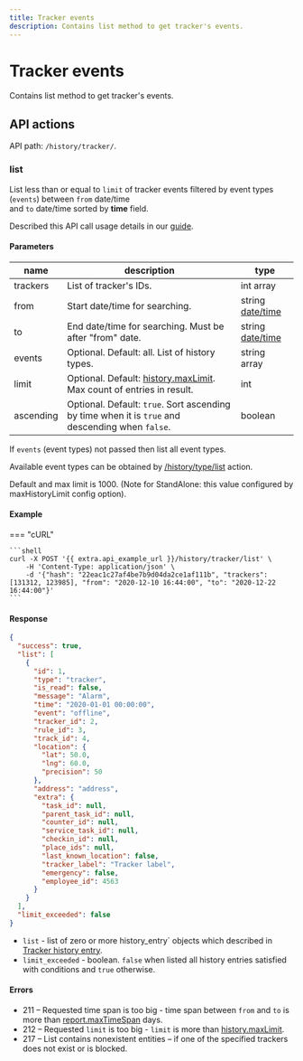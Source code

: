 ```yaml
---
title: Tracker events
description: Contains list method to get tracker's events.
---
```


# Tracker events

Contains list method to get tracker's events.

## API actions

API path: `/history/tracker/`.

### list

List less than or equal to `limit` of tracker events filtered by event types (`events`) between `from` date/time\
and `to` date/time sorted by **time** field.

Described this API call usage details in our [guide](../../guides/rules-notifications/work-with-notifications.md#events-for-specific-trackers-and-time-period).

#### Parameters

| name      | description                                                                                           | type                                 |
| --------- | ----------------------------------------------------------------------------------------------------- | ------------------------------------ |
| trackers  | List of tracker's IDs.                                                                                | int array                            |
| from      | Start date/time for searching.                                                                        | string [date/time](broken-reference) |
| to        | End date/time for searching. Must be after "from" date.                                               | string [date/time](broken-reference) |
| events    | Optional. Default: all. List of history types.                                                        | string array                         |
| limit     | Optional. Default: [history.maxLimit](../commons/settings/dealer.md). Max count of entries in result. | int                                  |
| ascending | Optional. Default: `true`. Sort ascending by time when it is `true` and descending when `false`.      | boolean                              |

If `events` (event types) not passed then list all event types.

Available event types can be obtained by [/history/type/list](history_type.md#list) action.

Default and max limit is 1000. (Note for StandAlone: this value configured by maxHistoryLimit config option).

#### Example

\=== "cURL"

````
```shell
curl -X POST '{{ extra.api_example_url }}/history/tracker/list' \
    -H 'Content-Type: application/json' \
    -d '{"hash": "22eac1c27af4be7b9d04da2ce1af111b", "trackers": [131312, 123985], "from": "2020-12-10 16:44:00", "to": "2020-12-22 16:44:00"}'
```
````

#### Response

```json
{
  "success": true,
  "list": [
    {
      "id": 1,
      "type": "tracker",
      "is_read": false,
      "message": "Alarm",
      "time": "2020-01-01 00:00:00",
      "event": "offline",
      "tracker_id": 2,
      "rule_id": 3,
      "track_id": 4,
      "location": {
        "lat": 50.0,
        "lng": 60.0,
        "precision": 50
      },
      "address": "address",
      "extra": {
        "task_id": null,
        "parent_task_id": null,
        "counter_id": null,
        "service_task_id": null,
        "checkin_id": null,
        "place_ids": null,
        "last_known_location": false,
        "tracker_label": "Tracker label",
        "emergency": false,
        "employee_id": 4563
      }
    }
  ],
  "limit_exceeded": false
}
```

* `list` - list of zero or more history\_entry\` objects which described in [Tracker history entry](index.md#tracker-history-entry).
* `limit_exceeded` - boolean. `false` when listed all history entries satisfied with conditions and `true` otherwise.

#### Errors

* 211 – Requested time span is too big - time span between `from` and `to` is more than [report.maxTimeSpan](../commons/settings/dealer.md) days.
* 212 – Requested `limit` is too big - `limit` is more than [history.maxLimit](../commons/settings/dealer.md).
* 217 – List contains nonexistent entities – if one of the specified trackers does not exist or is blocked.

